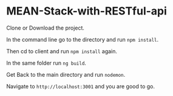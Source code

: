 # MEAN-Stack-with-RESTful-api

Clone or Download the project. 


In the command line go to the directory and run `npm install`. 


Then cd to client and run `npm install` again. 


In the same folder run `ng build`.


Get Back to the main directory and run `nodemon`.  


Navigate to `http://localhost:3001` and you are good to go.
